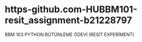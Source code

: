 # https-github.com-HUBBM101-resit_assignment-b21228797
BBM 103 PYTHON BÜTÜNLEME ÖDEVİ (RESİT EXPERİMENT)
